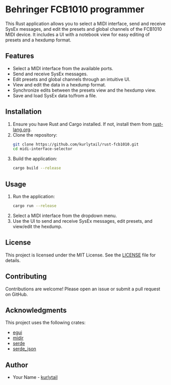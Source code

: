 # Behringer FCB1010 programmer

This Rust application allows you to select a MIDI interface, send and receive SysEx messages, and edit the presets and global channels of the FCB1010 MIDI device. It includes a UI with a notebook view for easy editing of presets and a hexdump format.

## Features

- Select a MIDI interface from the available ports.
- Send and receive SysEx messages.
- Edit presets and global channels through an intuitive UI.
- View and edit the data in a hexdump format.
- Synchronize edits between the presets view and the hexdump view.
- Save and load SysEx data to/from a file.

## Installation

1. Ensure you have Rust and Cargo installed. If not, install them from [rust-lang.org](https://www.rust-lang.org/).
2. Clone the repository:
    ```sh
    git clone https://github.com/kurlytail/rust-fcb1010.git
    cd midi-interface-selector
    ```
3. Build the application:
    ```sh
    cargo build --release
    ```

## Usage

1. Run the application:
    ```sh
    cargo run --release
    ```
2. Select a MIDI interface from the dropdown menu.
3. Use the UI to send and receive SysEx messages, edit presets, and view/edit the hexdump.

## License

This project is licensed under the MIT License. See the [LICENSE](LICENSE) file for details.

## Contributing

Contributions are welcome! Please open an issue or submit a pull request on GitHub.

## Acknowledgments

This project uses the following crates:
- [egui](https://crates.io/crates/egui)
- [midir](https://crates.io/crates/midir)
- [serde](https://crates.io/crates/serde)
- [serde_json](https://crates.io/crates/serde_json)

## Author

- Your Name - [kurlytail](https://github.com/kurlytail)
